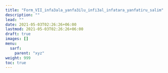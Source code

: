 ```yaml
---
title: "Form_VII_infa3ala_yanfa3ilu_infi3al_infatara_yanfatiru_salim"
description: ""
lead: ""
date: 2021-05-03T02:26:26+06:00
lastmod: 2021-05-03T02:26:26+06:00
draft: true
images: []
menu: 
  sarf:
    parent: "xyz"
weight: 999
toc: true
---
```



